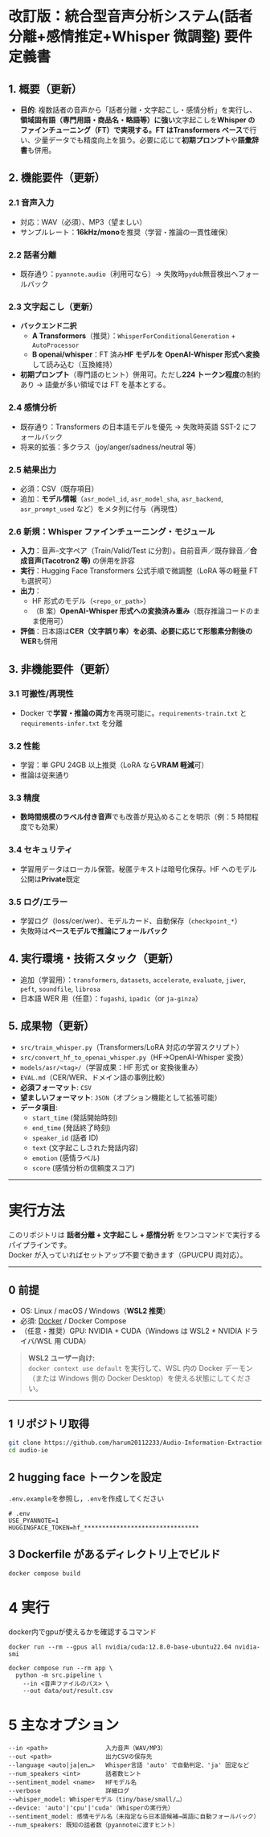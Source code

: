 # 改訂版：統合型音声分析システム(話者分離+感情推定+Whisper 微調整) 要件定義書

## 1. 概要（更新）

- **目的**: 複数話者の音声から「話者分離・文字起こし・感情分析」を実行し、**領域固有語（専門用語・商品名・略語等）に強い**文字起こしを**Whisper のファインチューニング（FT）**で実現する。FT は**Transformers ベース**で行い、少量データでも精度向上を狙う。必要に応じて**初期プロンプト**や**語彙辞書**も併用。

## 2. 機能要件（更新）

### 2.1 音声入力

- 対応：WAV（必須）、MP3（望ましい）
- サンプルレート：**16kHz/mono**を推奨（学習・推論の一貫性確保）

### 2.2 話者分離

- 既存通り：`pyannote.audio`（利用可なら）→ 失敗時`pydub`無音検出へフォールバック

### 2.3 文字起こし（更新）

- **バックエンド二択**
  - **A Transformers**（推奨）：`WhisperForConditionalGeneration` + `AutoProcessor`
  - **B openai/whisper**：FT 済み**HF モデルを OpenAI-Whisper 形式へ変換**して読み込む（互換維持）
- **初期プロンプト**（専門語のヒント）併用可。ただし**224 トークン程度**の制約あり → 語彙が多い領域では FT を基本とする。

### 2.4 感情分析

- 既存通り：Transformers の日本語モデルを優先 → 失敗時英語 SST-2 にフォールバック
- 将来的拡張：多クラス（joy/anger/sadness/neutral 等）

### 2.5 結果出力

- 必須：CSV（既存項目）
- 追加：**モデル情報**（`asr_model_id`, `asr_model_sha`, `asr_backend`, `asr_prompt_used` など）をメタ列に付与（再現性）

### 2.6 新規：Whisper ファインチューニング・モジュール

- **入力**：音声–文字ペア（Train/Valid/Test に分割）。自前音声／既存録音／**合成音声(Tacotron2 等)** の併用を許容
- **実行**：Hugging Face Transformers 公式手順で微調整（LoRA 等の軽量 FT も選択可）
- **出力**：
  - HF 形式のモデル（`<repo_or_path>`）
  - （B 案）**OpenAI-Whisper 形式への変換済み重み**（既存推論コードのまま使用可）
- **評価**：日本語は**CER（文字誤り率）**を必須、必要に応じて**形態素分割後の WER**も併用

## 3. 非機能要件（更新）

### 3.1 可搬性/再現性

- Docker で**学習・推論の両方**を再現可能に。`requirements-train.txt` と `requirements-infer.txt` を分離

### 3.2 性能

- 学習：単 GPU 24GB 以上推奨（LoRA なら**VRAM 軽減**可）
- 推論は従来通り

### 3.3 精度

- **数時間規模のラベル付き音声**でも改善が見込めることを明示（例：5 時間程度でも効果）

### 3.4 セキュリティ

- 学習用データはローカル保管。秘匿テキストは暗号化保存。HF へのモデル公開は**Private**既定

### 3.5 ログ/エラー

- 学習ログ（loss/cer/wer）、モデルカード、自動保存（`checkpoint_*`）
- 失敗時は**ベースモデルで推論にフォールバック**

## 4. 実行環境・技術スタック（更新）

- 追加（学習用）：`transformers`, `datasets`, `accelerate`, `evaluate`, `jiwer`, `peft`, `soundfile`, `librosa`
- 日本語 WER 用（任意）：`fugashi`, `ipadic`（or `ja-ginza`）

## 5. 成果物（更新）

- `src/train_whisper.py`（Transformers/LoRA 対応の学習スクリプト）
- `src/convert_hf_to_openai_whisper.py`（HF→OpenAI-Whisper 変換）
- `models/asr/<tag>/`（学習成果：HF 形式 or 変換後重み）
- `EVAL.md`（CER/WER、ドメイン語の事例比較）
- **必須フォーマット**: `CSV`
- **望ましいフォーマット**: `JSON`（オプション機能として拡張可能）
- **データ項目**:
  - `start_time` (発話開始時刻)
  - `end_time` (発話終了時刻)
  - `speaker_id` (話者 ID)
  - `text` (文字起こしされた発話内容)
  - `emotion` (感情ラベル)
  - `score` (感情分析の信頼度スコア)

---

# 実行方法

このリポジトリは **話者分離 + 文字起こし + 感情分析** をワンコマンドで実行するパイプラインです。  
Docker が入っていればセットアップ不要で動きます（GPU/CPU 両対応）。

---

## 0 前提

- OS: Linux / macOS / Windows（**WSL2 推奨**）
- 必須: [Docker](https://docs.docker.com/get-docker/) / Docker Compose
- （任意・推奨）GPU: NVIDIA + CUDA（Windows は WSL2 + NVIDIA ドライバ/WSL 用 CUDA）

> **WSL2 ユーザー向け:**  
> `docker context use default` を実行して、WSL 内の Docker デーモン（または Windows 側の Docker Desktop）を使える状態にしてください。

---

## 1 リポジトリ取得

```bash
git clone https://github.com/harum20112233/Audio-Information-Extraction audio-ie
cd audio-ie
```

## 2 hugging face トークンを設定

`.env.example`を参照し，`.env`を作成してください

```
# .env
USE_PYANNOTE=1
HUGGINGFACE_TOKEN=hf_********************************

```

## 3 Dockerfile があるディレクトリ上でビルド

```
docker compose build
```

# 4 実行

docker内でgpuが使えるかを確認するコマンド
```
docker run --rm --gpus all nvidia/cuda:12.8.0-base-ubuntu22.04 nvidia-smi
```

```
docker compose run --rm app \
  python -m src.pipeline \
    --in <音声ファイルのパス> \
    --out data/out/result.csv
```

# 5 主なオプション

```
--in <path>                入力音声（WAV/MP3）
--out <path>               出力CSVの保存先
--language <auto|ja|en…>   Whisper言語 'auto' で自動判定、'ja' 固定など
--num_speakers <int>       話者数ヒント
--sentiment_model <name>   HFモデル名
--verbose                  詳細ログ
--whisper_model: Whisperモデル（tiny/base/small/…）
--device: 'auto'|'cpu'|'cuda'（Whisperの実行先）
--sentiment_model: 感情モデル名（未指定なら日本語候補→英語に自動フォールバック）
--num_speakers: 既知の話者数（pyannoteに渡すヒント）
```
